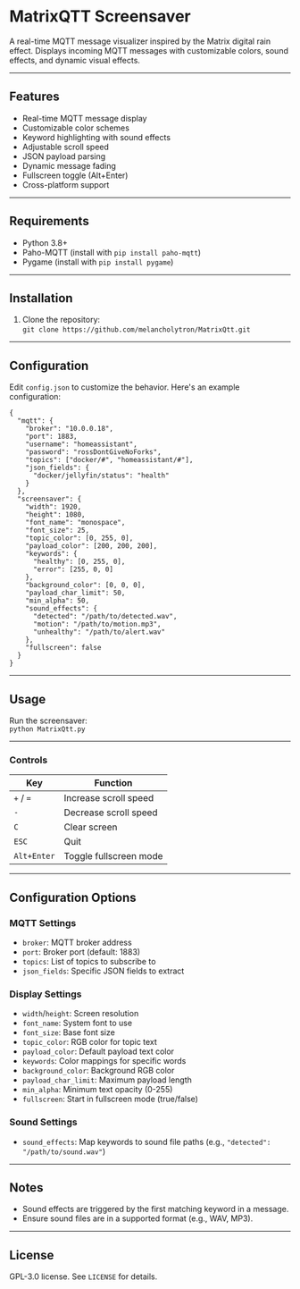 
# MatrixQTT Screensaver

A real-time MQTT message visualizer inspired by the Matrix digital rain effect. Displays incoming MQTT messages with customizable colors, sound effects, and dynamic visual effects.

---

## Features

- Real-time MQTT message display  
- Customizable color schemes  
- Keyword highlighting with sound effects  
- Adjustable scroll speed  
- JSON payload parsing  
- Dynamic message fading  
- Fullscreen toggle (Alt+Enter)  
- Cross-platform support  

---

## Requirements

- Python 3.8+  
- Paho-MQTT (install with `pip install paho-mqtt`)  
- Pygame (install with `pip install pygame`)  

---

## Installation

1. Clone the repository:  
   `git clone https://github.com/melancholytron/MatrixQtt.git`  


---

## Configuration

Edit `config.json` to customize the behavior. Here's an example configuration:
```
{  
  "mqtt": {  
    "broker": "10.0.0.18",  
    "port": 1883,  
    "username": "homeassistant",  
    "password": "rossDontGiveNoForks",  
    "topics": ["docker/#", "homeassistant/#"],  
    "json_fields": {  
      "docker/jellyfin/status": "health"  
    }  
  },  
  "screensaver": {  
    "width": 1920,  
    "height": 1080,  
    "font_name": "monospace",  
    "font_size": 25,  
    "topic_color": [0, 255, 0],  
    "payload_color": [200, 200, 200],  
    "keywords": {  
      "healthy": [0, 255, 0],  
      "error": [255, 0, 0]  
    },  
    "background_color": [0, 0, 0],  
    "payload_char_limit": 50,  
    "min_alpha": 50,  
    "sound_effects": {  
      "detected": "/path/to/detected.wav",  
      "motion": "/path/to/motion.mp3",  
      "unhealthy": "/path/to/alert.wav"  
    },  
    "fullscreen": false  
  }  
}  
```
---

## Usage

Run the screensaver:  
`python MatrixQtt.py`  

---

### Controls

| Key          | Function                          |  
|--------------|-----------------------------------|  
| `+` / `=`    | Increase scroll speed             |  
| `-`          | Decrease scroll speed             |  
| `C`          | Clear screen                      |  
| `ESC`        | Quit                              |  
| `Alt+Enter`  | Toggle fullscreen mode            |  

---

## Configuration Options

### MQTT Settings

- `broker`: MQTT broker address  
- `port`: Broker port (default: 1883)  
- `topics`: List of topics to subscribe to  
- `json_fields`: Specific JSON fields to extract  

### Display Settings

- `width`/`height`: Screen resolution  
- `font_name`: System font to use  
- `font_size`: Base font size  
- `topic_color`: RGB color for topic text  
- `payload_color`: Default payload text color  
- `keywords`: Color mappings for specific words  
- `background_color`: Background RGB color  
- `payload_char_limit`: Maximum payload length  
- `min_alpha`: Minimum text opacity (0-255)  
- `fullscreen`: Start in fullscreen mode (true/false)  

### Sound Settings

- `sound_effects`: Map keywords to sound file paths (e.g., `"detected": "/path/to/sound.wav"`)  

---

## Notes

- Sound effects are triggered by the first matching keyword in a message.  
- Ensure sound files are in a supported format (e.g., WAV, MP3).  

---

## License

GPL-3.0 license. See `LICENSE` for details.
